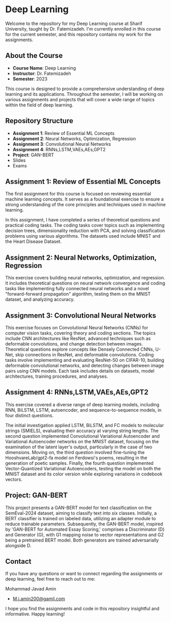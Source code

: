 # Deep Learning 

Welcome to the repository for my Deep Learning course at Sharif University, taught by Dr. Fatemizadeh.
I'm currently enrolled in this course for the current semester, and this repository contains my work for the assignments.

## About the Course

- **Course Name**: Deep Learning
- **Instructor**: Dr. Fatemizadeh
- **Semester**: 2023

This course is designed to provide a comprehensive understanding of deep learning and its applications. Throughout the semester, I will be working on various assignments and projects that will cover a wide range of topics within the field of deep learning.

## Repository Structure

- **Assignment 1**: Review of Essential ML Concepts
- **Assignment 2**: Neural Networks, Optimization, Regression
- **Assignment 3**: Convolutional Neural Networks
- **Assignment 4**: RNNs,LSTM,VAEs,AEs,GPT2
- **Project**: GAN-BERT
- Slides
- Exams

## Assignment 1: Review of Essential ML Concepts

The first assignment for this course is focused on reviewing essential machine learning concepts. It serves as a foundational exercise to ensure a strong understanding of the core principles and techniques used in machine learning.

In this assignment, I have completed a series of theoretical questions and practical coding tasks. The coding tasks cover topics such as implementing decision trees, dimensionality reduction with PCA, and solving classification problems using various algorithms. The datasets used include MNIST and the Heart Disease Dataset.

## Assignment 2: Neural Networks, Optimization, Regression
This exercise covers building neural networks, optimization, and regression. It includes theoretical questions on neural network convergence and coding tasks like implementing fully connected neural networks and a novel "forward-forward propagation" algorithm, testing them on the MNIST dataset, and analyzing accuracy.

## Assignment 3: Convolutional Neural Networks
This exercise focuses on Convolutional Neural Networks (CNNs) for computer vision tasks, covering theory and coding sections. The topics include CNN architectures like ResNet, advanced techniques such as deformable convolutions, and change detection between images. Theoretical questions explore concepts like Densely Connected CNNs, U-Net, skip connections in ResNet, and deformable convolutions. Coding tasks involve implementing and evaluating ResNet-50 on CIFAR-10, building deformable convolutional networks, and detecting changes between image pairs using CNN models. Each task includes details on datasets, model architectures, training procedures, and analyses.


## Assignment 4: RNNs,LSTM,VAEs,AEs,GPT2
This exercise covered a diverse range of deep learning models, including RNN, BiLSTM, LSTM, autoencoder, and sequence-to-sequence models, in four distinct questions.

The initial investigation applied LSTM, BiLSTM, and FC models to molecular strings (SMIELS), evaluating their accuracy at varying string lengths. The second question implemented Convolutional Variational Autoencoder and Variational Autoencoder networks on the MNIST dataset, focusing on the examination of the latent layer's output, particularly in the case of two dimensions. Moving on, the third question involved fine-tuning the HooshvareLab/gpt2-fa model on Ferdowsi's poems, resulting in the generation of poetic samples. Finally, the fourth question implemented Vector-Quantized Variational Autoencoders, testing the model on both the MNIST dataset and its color version while exploring variations in codebook vectors.

## Project: GAN-BERT
This project presents a GAN-BERT model for text classification on the SemEval-2024 dataset, aiming to classify text into six classes. Initially, a BERT classifier is trained on labeled data, utilizing an adapter module to reduce trainable parameters. Subsequently, the GAN-BERT model, inspired by 'GAN-BERT for Automated Essay Scoring,' comprises a Discriminator (D) and Generator (G), with G1 mapping noise to vector representations and G2 being a pretrained BERT model. Both generators are trained adversarially alongside D. 


## Contact

If you have any questions or want to connect regarding the assignments or deep learning, feel free to reach out to me:

Mohammad Javad Amin
- M.j.amin200@gamil.com

I hope you find the assignments and code in this repository insightful and informative. Happy learning!
